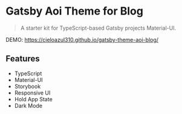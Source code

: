 # Gatsby Aoi Theme for Blog

> A starter kit for TypeScript-based Gatsby projects Material-UI.

DEMO: <https://cieloazul310.github.io/gatsby-theme-aoi-blog/>

## Features

- TypeScript
- Material-UI
- Storybook
- Responsive UI
- Hold App State
- Dark Mode
